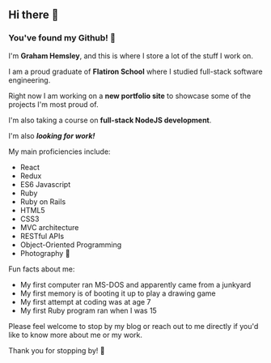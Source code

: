 ## Hi there 👋

### You've found my Github! 🎉

I'm **Graham Hemsley**, and this is where I store a lot of the stuff I work on.

I am a proud graduate of **Flatiron School** where I studied full-stack software engineering. 

Right now I am working on a **new portfolio site** to showcase some of the projects I'm most proud of.

I'm also taking a course on **full-stack NodeJS development**.

I'm also ***looking for work!***

My main proficiencies include:
- React
- Redux
- ES6 Javascript
- Ruby
- Ruby on Rails
- HTML5
- CSS3
- MVC architecture
- RESTful APIs
- Object-Oriented Programming
- Photography 📸

Fun facts about me:
- My first computer ran MS-DOS and apparently came from a junkyard
- My first memory is of booting it up to play a drawing game
- My first attempt at coding was at age 7
- My first Ruby program ran when I was 15

Please feel welcome to stop by my blog or reach out to me directly if you'd like to know more about me or my work.

Thank you for stopping by! 🙂
